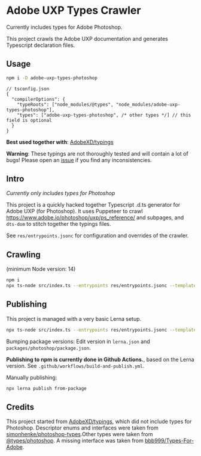 # Adobe UXP Types Crawler

Currently includes types for Adobe Photoshop.

This project crawls the Adobe UXP documentation and generates Typescript declaration files.

## Usage

```bash
npm i -D adobe-uxp-types-photoshop
```

```jsonc
// tsconfig.json
{
  "compilerOptions": {
    "typeRoots": ["node_modules/@types", "node_modules/adobe-uxp-types-photoshop"],
    "types": ["adobe-uxp-types-photoshop", /* other types */] // this field is optional
  }
}
```

**Best used together with**: [AdobeXD/typings](https://github.com/AdobeXD/typings/blob/master/types/uxp.d.ts)

**Warning**: These typings are not thoroughly tested and will contain a lot of bugs! Please open an [issue](https://github.com/hansottowirtz/adobe-uxp-types-crawler/issues) if you find any inconsistencies.

## Intro

_Currently only includes types for Photoshop_

This project is a quickly hacked together Typescript .d.ts generator for Adobe UXP (for Photoshop).
It uses Puppeteer to crawl https://www.adobe.io/photoshop/uxp/ps_reference/ and subpages, and `dts-dom` to
stitch together the typings files.

See `res/entrypoints.jsonc` for configuration and overrides of the crawler.

## Crawling

(minimum Node version: 14)

```bash
npm i
npx ts-node src/index.ts --entrypoints res/entrypoints.jsonc --templates-path res/templates --out-path tmp/out --cache-path tmp/cache
```

## Publishing

This project is managed with a very basic Lerna setup.

```bash
npx ts-node src/index.ts --entrypoints res/entrypoints.jsonc --templates-path res/templates --out-path packages/photoshop --cache-path tmp/cache
```

Bumping package versions:
Edit version in `lerna.json` and `packages/photoshop/package.json`.

__Publishing to npm is currently done in Github Actions.__, based on the Lerna version. See `.github/workflows/build-and-publish.yml`.

Manually publishing:
```bash
npx lerna publish from-package
```

## Credits

This project started from [AdobeXD/typings](https://github.com/AdobeXD/typings/issues/28), which did not include types for Photoshop.
Descriptor enums and interfaces were taken from [simonhenke/photoshop-types](https://github.com/simonhenke/photoshop-types).Other types were taken from [@types/photoshop](https://github.com/DefinitelyTyped/DefinitelyTyped/blob/master/types/photoshop).
A missing interface was taken from [bbb999/Types-For-Adobe](https://github.com/bbb999/Types-for-Adobe/blob/master/Photoshop/2015.5/index.d.ts).
